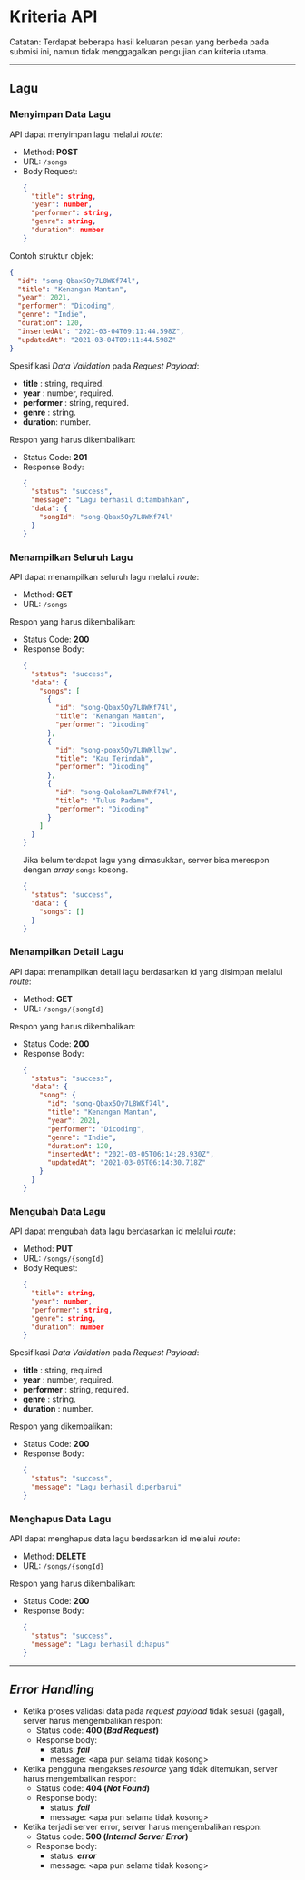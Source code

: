 # Kriteria API

Catatan: Terdapat beberapa hasil keluaran pesan yang berbeda pada submisi ini, namun tidak menggagalkan pengujian dan kriteria utama.

---

## Lagu

### Menyimpan Data Lagu

API dapat menyimpan lagu melalui _route_:

* Method: **POST**
* URL: `/songs`
* Body Request: 
  ```json
  {
    "title": string,
    "year": number,
    "performer": string,
    "genre": string,
    "duration": number
  }
  ```

Contoh struktur objek:
```json
{
  "id": "song-Qbax5Oy7L8WKf74l",
  "title": "Kenangan Mantan",
  "year": 2021,
  "performer": "Dicoding",
  "genre": "Indie",
  "duration": 120,
  "insertedAt": "2021-03-04T09:11:44.598Z",
  "updatedAt": "2021-03-04T09:11:44.598Z"
}
```

Spesifikasi _Data Validation_ pada _Request Payload_:

* **title** : string, required.
* **year** : number, required.
* **performer** : string, required.
* **genre** : string.
* **duration**: number.

Respon yang harus dikembalikan:

* Status Code: **201**
* Response Body:
  ```json
  {
    "status": "success",
    "message": "Lagu berhasil ditambahkan",
    "data": {
      "songId": "song-Qbax5Oy7L8WKf74l"
    }
  }
  ```

### Menampilkan Seluruh Lagu

API dapat menampilkan seluruh lagu melalui _route_:

* Method: **GET**
* URL: `/songs`

Respon yang harus dikembalikan:

* Status Code: **200**
* Response Body:
  ```json
  {
    "status": "success",
    "data": {
      "songs": [
        {
          "id": "song-Qbax5Oy7L8WKf74l",
          "title": "Kenangan Mantan",
          "performer": "Dicoding"
        },
        {
          "id": "song-poax5Oy7L8WKllqw",
          "title": "Kau Terindah",
          "performer": "Dicoding"
        },
        {
          "id": "song-Qalokam7L8WKf74l",
          "title": "Tulus Padamu",
          "performer": "Dicoding"
        }
      ]
    }
  }
  ```
  Jika belum terdapat lagu yang dimasukkan, server bisa merespon dengan _array_ `songs` kosong.
  ```json
  {
    "status": "success",
    "data": {
      "songs": []
    }
  }
  ```

### Menampilkan Detail Lagu

API dapat menampilkan detail lagu berdasarkan id yang disimpan melalui _route_:

* Method: **GET**
* URL: `/songs/{songId}`

Respon yang harus dikembalikan:

* Status Code: **200**
* Response Body:
  ```json
  {
    "status": "success",
    "data": {
      "song": {
        "id": "song-Qbax5Oy7L8WKf74l",
        "title": "Kenangan Mantan",
        "year": 2021,
        "performer": "Dicoding",
        "genre": "Indie",
        "duration": 120,
        "insertedAt": "2021-03-05T06:14:28.930Z",
        "updatedAt": "2021-03-05T06:14:30.718Z"
      }
    }
  }
  ```

### Mengubah Data Lagu

API dapat mengubah data lagu berdasarkan id melalui _route_:

* Method: **PUT**
* URL: `/songs/{songId}`
* Body Request:
  ```json
  {
    "title": string,
    "year": number,
    "performer": string,
    "genre": string,
    "duration": number
  }
  ```

Spesifikasi _Data Validation_ pada _Request Payload_:

* **title** : string, required.
* **year** : number, required.
* **performer** : string, required.
* **genre** : string.
* **duration** : number.

Respon yang dikembalikan:

* Status Code: **200**
* Response Body:
  ```json
  {
    "status": "success",
    "message": "Lagu berhasil diperbarui"
  }
  ```

### Menghapus Data Lagu

API dapat menghapus data lagu berdasarkan id melalui _route_:

* Method: **DELETE**
* URL: `/songs/{songId}`

Respon yang harus dikembalikan:

* Status Code: **200**
* Response Body:
  ```json
  {
    "status": "success",
    "message": "Lagu berhasil dihapus"
  }
  ```

---

## _Error Handling_

- Ketika proses validasi data pada _request payload_ tidak sesuai (gagal), server harus mengembalikan respon:
  - Status code: **400 (*Bad Request*)**
  - Response body:
    - status: ***fail***
    - message: \<apa pun selama tidak kosong\>
- Ketika pengguna mengakses _resource_ yang tidak ditemukan, server harus mengembalikan respon:
  - Status code: **404 (*Not Found*)**
  - Response body:
    - status: ***fail***
    - message: \<apa pun selama tidak kosong\>
- Ketika terjadi server error, server harus mengembalikan respon:
  - Status code: **500 (*Internal Server Error*)**
  - Response body:
    - status: ***error***
    - message: \<apa pun selama tidak kosong\>
